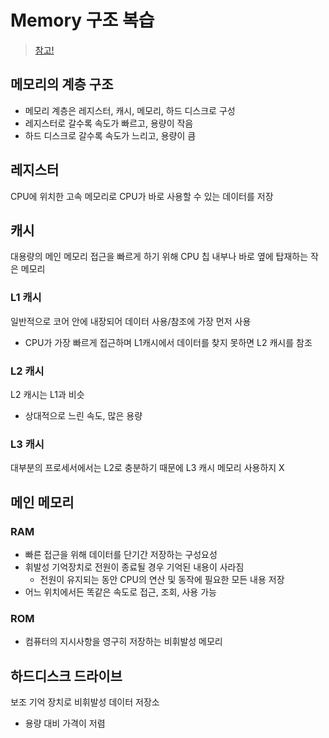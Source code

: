 # Memory 구조 복습
> [참고!](https://c4u-rdav.tistory.com/88)
## 메모리의 계층 구조
+ 메모리 계층은 레지스터, 캐시, 메모리, 하드 디스크로 구성
+ 레지스터로 갈수록 속도가 빠르고, 용량이 작음
+ 하드 디스크로 갈수록 속도가 느리고, 용량이 큼
## 레지스터
CPU에 위치한 고속 메모리로 CPU가 바로 사용할 수 있는 데이터를 저장
## 캐시
대용량의 메인 메모리 접근을 빠르게 하기 위해 CPU 칩 내부나 바로 옆에 탑재하는 작은 메모리
### L1 캐시
일반적으로 코어 안에 내장되어 데이터 사용/참조에 가장 먼저 사용
+ CPU가 가장 빠르게 접근하며 L1캐시에서 데이터를 찾지 못하면 L2 캐시를 참조
### L2 캐시
L2 캐시는 L1과 비슷
+ 상대적으로 느린 속도, 많은 용량
### L3 캐시
대부분의 프로세서에서는 L2로 충분하기 때문에 L3 캐시 메모리 사용하지 X
## 메인 메모리
### RAM
+ 빠른 접근을 위해 데이터를 단기간 저장하는 구성요성
+ 휘발성 기억장치로 전원이 종료될 경우 기억된 내용이 사라짐
    + 전원이 유지되는 동안 CPU의 연산 및 동작에 필요한 모든 내용 저장
+ 어느 위치에서든 똑같은 속도로 접근, 조회, 사용 가능
### ROM
+ 컴퓨터의 지시사항을 영구히 저장하는 비휘발성 메모리
## 하드디스크 드라이브
보조 기억 장치로 비휘발성 데이터 저장소
+ 용량 대비 가격이 저렴